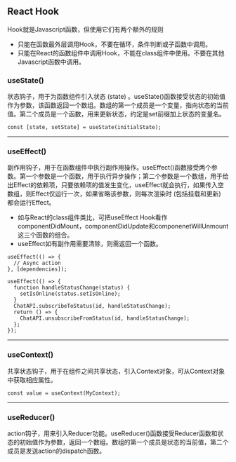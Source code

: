 ## React Hook
Hook就是Javascript函数，但使用它们有两个额外的规则
* 只能在函数最外层调用Hook，不要在循环，条件判断或子函数中调用。
* 只能在React的函数组件中调用Hook，不能在class组件中使用。不要在其他Javascript函数中调用。

### useState()
状态钩子，用于为函数组件引入状态 (state) 。useState()函数接受状态的初始值作为参数，该函数返回一个数组。数组的第一个成员是一个变量，指向状态的当前值。第二个成员是一个函数，用来更新状态，约定是set前缀加上状态的变量名。
```
const [state, setState] = useState(initialState);
```

***

### useEffect()
副作用钩子，用于在函数组件中执行副作用操作。useEffect()函数接受两个参数。第一个参数是一个函数，用于执行异步操作；第二个参数是一个数组，用于给出Effect的依赖项，只要依赖项的值发生变化，useEffect就会执行，如果传入空数组，则Effect仅运行一次，如果省略该参数，则每次渲染时 (包括挂载和更新) 都会运行Effect。
* 如与React的class组件类比，可把useEffect Hook看作componentDidMount，componentDidUpdate和componenetWillUnmount这三个函数的组合。
* useEffect如有副作用需要清除，则需返回一个函数。

```
useEffect(() => {
  // Async action
}, [dependencies]);

useEffect(() => {
  function handleStatusChange(status) {
    setIsOnline(status.setIsOnline);
  }
  ChatAPI.subscribeToStatus(id, handleStatusChange);
  return () => {
    ChatAPI.unsubscribeFromStatus(id, handleStatusChange);
  };
});
```

***

### useContext()
共享状态钩子，用于在组件之间共享状态，引入Context对象，可从Context对象中获取相应属性。
```
const value = useContext(MyContext);
```

***

### useReducer()
action钩子，用来引入Reducer功能。useReducer()函数接受Reducer函数和状态的初始值作为参数，返回一个数组。数组的第一个成员是状态的当前值，第二个成员是发送action的dispatch函数。
